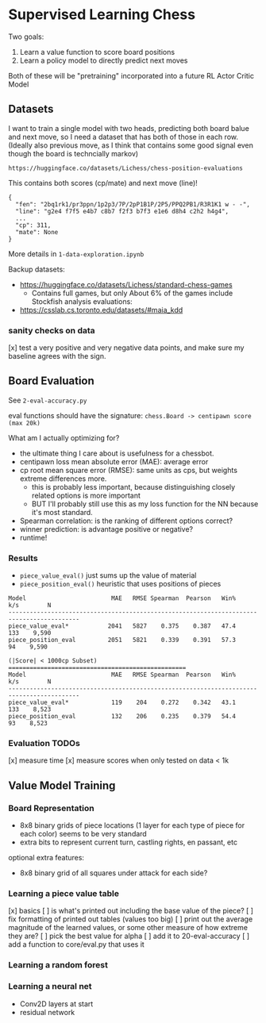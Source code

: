 # Supervised Learning Chess

Two goals:
1. Learn a value function to score board positions
2. Learn a policy model to directly predict next moves

Both of these will be "pretraining" incorporated into a future RL Actor Critic Model

## Datasets
I want to train a single model with two heads, predicting both board balue and next move,
so I need a dataset that has both of those in each row. (Ideally also previous move, as I
think that contains some good signal even though the board is techncially markov)

`https://huggingface.co/datasets/Lichess/chess-position-evaluations`

This contains both scores (cp/mate) and next move (line)!

```
{
  "fen": "2bq1rk1/pr3ppn/1p2p3/7P/2pP1B1P/2P5/PPQ2PB1/R3R1K1 w - -",
  "line": "g2e4 f7f5 e4b7 c8b7 f2f3 b7f3 e1e6 d8h4 c2h2 h4g4",
  ...
  "cp": 311,
  "mate": None
}
```

More details in `1-data-exploration.ipynb`

Backup datasets:
- https://huggingface.co/datasets/Lichess/standard-chess-games
    - Contains full games, but only About 6% of the games include Stockfish analysis evaluations: 
- https://csslab.cs.toronto.edu/datasets/#maia_kdd

### sanity checks on data 
[x] test a very positive and very negative data points, and make sure my baseline agrees with the sign.

## Board Evaluation

See `2-eval-accuracy.py`

eval functions should have the signature: `chess.Board -> centipawn score (max 20k)`

What am I actually optimizing for?
- the ultimate thing I care about is usefulness for a chessbot.
- centipawn loss mean absolute error (MAE): average error
- cp root mean square error (RMSE): same units as cps, but weights extreme differences more.
  - this is probably less important, because distinguishing closely related options is more important
  - BUT I'll probably still use this as my loss function for the NN because it's most standard.
- Spearman correlation: is the ranking of different options correct?
- winner prediction: is advantage positive or negative?
- runtime!


### Results
- `piece_value_eval()` just sums up the value of material
- `piece_position_eval()` heuristic that uses positions of pieces

```
Model                        MAE   RMSE Spearman  Pearson   Win%      k/s        N
------------------------------------------------------------------------------------------
piece_value_eval*           2041   5827    0.375    0.387   47.4      133    9,590
piece_position_eval         2051   5821    0.339    0.391   57.3       94    9,590

(|Score| < 1000cp Subset)
==================================================
Model                        MAE   RMSE Spearman  Pearson   Win%      k/s        N
------------------------------------------------------------------------------------------
piece_value_eval*            119    204    0.272    0.342   43.1      133    8,523
piece_position_eval          132    206    0.235    0.379   54.4       93    8,523
```

### Evaluation TODOs
[x] measure time
[x] measure scores when only tested on data < 1k

## Value Model Training

### Board Representation
- 8x8 binary grids of piece locations (1 layer for each type of piece for each color) seems to be very standard
- extra bits to represent current turn, castling rights, en passant, etc

optional extra features:
- 8x8 binary grid of all squares under attack for each side?

### Learning a piece value table
[x] basics
[ ] is what's printed out including the base value of the piece?
[ ] fix formatting of printed out tables (values too big)
[ ] print out the average magnitude of the learned values, or some other measure of how extreme they are?
[ ] pick the best value for alpha
[ ] add it to 20-eval-accuracy
[ ] add a function to core/eval.py that uses it

### Learning a random forest

### Learning a neural net
- Conv2D layers at start
- residual network

